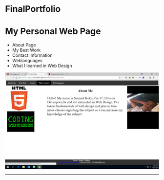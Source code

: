 # FinalPortfolio
<h1>My Personal Web Page</H1>

<ul>
<li>About Page</li>
<li>My Best Work</li>
<li>Contact Information</li>
<li>Weblanguages</li>
<li>What I learned in Web Design</li>
</ul>


<img src="img/Screenshot.png">
<hr>
